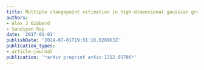 ```yaml
---
title: Multiple changepoint estimation in high-dimensional gaussian graphical models
authors:
- Alex J Gibberd
- Sandipan Roy
date: '2017-01-01'
publishDate: '2024-07-01T19:01:18.028963Z'
publication_types:
- article-journal
publication: '*arXiv preprint arXiv:1712.05786*'
---
```

